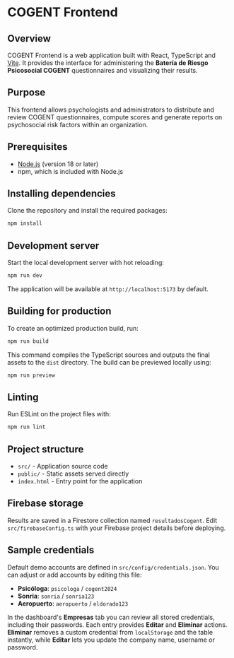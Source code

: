 # COGENT Frontend

## Overview

COGENT Frontend is a web application built with React, TypeScript and [Vite](https://vitejs.dev/). It provides the interface for administering the **Batería de Riesgo Psicosocial COGENT** questionnaires and visualizing their results.

## Purpose

This frontend allows psychologists and administrators to distribute and review COGENT questionnaires, compute scores and generate reports on psychosocial risk factors within an organization.

## Prerequisites

- [Node.js](https://nodejs.org/) (version 18 or later)
- npm, which is included with Node.js

## Installing dependencies

Clone the repository and install the required packages:

```bash
npm install
```

## Development server

Start the local development server with hot reloading:

```bash
npm run dev
```

The application will be available at `http://localhost:5173` by default.

## Building for production

To create an optimized production build, run:

```bash
npm run build
```

This command compiles the TypeScript sources and outputs the final assets to the `dist` directory. The build can be previewed locally using:

```bash
npm run preview
```

## Linting

Run ESLint on the project files with:

```bash
npm run lint
```

## Project structure

- `src/` - Application source code
- `public/` - Static assets served directly
- `index.html` - Entry point for the application

## Firebase storage

Results are saved in a Firestore collection named `resultadosCogent`. Edit
`src/firebaseConfig.ts` with your Firebase project details before deploying.

## Sample credentials

Default demo accounts are defined in `src/config/credentials.json`.
You can adjust or add accounts by editing this file:

- **Psicóloga**: `psicologa` / `cogent2024`
- **Sonria**: `sonria` / `sonria123`
- **Aeropuerto**: `aeropuerto` / `eldorado123`

In the dashboard's **Empresas** tab you can review all stored credentials,
including their passwords. Each entry provides **Editar** and **Eliminar**
actions. **Eliminar** removes a custom credential from `localStorage` and the
table instantly, while **Editar** lets you update the company name, username or
password.

